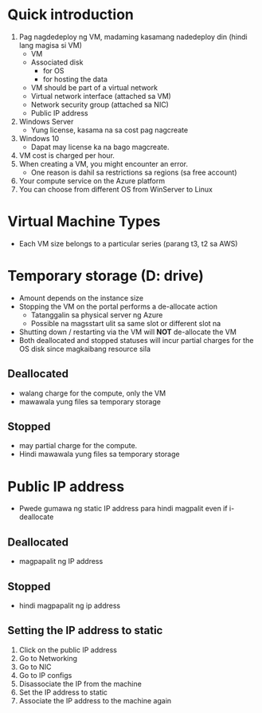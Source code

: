 # Quick introduction

1. Pag nagdedeploy ng VM, madaming kasamang nadedeploy din (hindi lang magisa si VM)
   - VM
   - Associated disk
     - for OS
     - for hosting the data
   - VM should be part of a virtual network
   - Virtual network interface (attached sa VM)
   - Network security group (attached sa NIC)
   - Public IP address
2. Windows Server
   - Yung license, kasama na sa cost pag nagcreate
3. Windows 10
   - Dapat may license ka na bago magcreate.
4. VM cost is charged per hour.
5. When creating a VM, you might encounter an error.
   - One reason is dahil sa restrictions sa regions (sa free account)
6. Your compute service on the Azure platform
7. You can choose from different OS from WinServer to Linux

# Virtual Machine Types

- Each VM size belongs to a particular series (parang t3, t2 sa AWS)

# Temporary storage (D: drive)

- Amount depends on the instance size
- Stopping the VM on the portal performs a de-allocate action
  - Tatanggalin sa physical server ng Azure
  - Possible na magsstart ulit sa same slot or different slot na
- Shutting down / restarting via the VM will **NOT** de-allocate the VM
- Both deallocated and stopped statuses will incur partial charges for the OS disk since magkaibang resource sila

## Deallocated

- walang charge for the compute, only the VM
- mawawala yung files sa temporary storage

## Stopped

- may partial charge for the compute.
- Hindi mawawala yung files sa temporary storage

# Public IP address

- Pwede gumawa ng static IP address para hindi magpalit even if i-deallocate

## Deallocated

- magpapalit ng IP address

## Stopped

- hindi magpapalit ng ip address

## Setting the IP address to static

1. Click on the public IP address
2. Go to Networking
3. Go to NIC
4. Go to IP configs
5. Disassociate the IP from the machine
6. Set the IP address to static
7. Associate the IP address to the machine again
